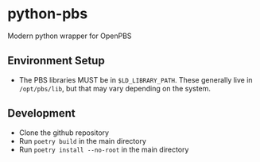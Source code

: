 # python-pbs
Modern python wrapper for OpenPBS

## Environment Setup
- The PBS libraries MUST be in `$LD_LIBRARY_PATH`. These generally live in `/opt/pbs/lib`, but that may vary depending on the system.

## Development
- Clone the github repository
- Run `poetry build` in the main directory
- Run `poetry install --no-root` in the main directory
